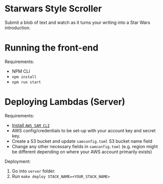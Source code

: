 # Starwars Style Scroller

Submit a blob of text and watch as it turns your writing into a Star Wars introduction.

# Running the front-end

Requirements:

- NPM CLI
- `npm install`
- `npm run start`

# Deploying Lambdas (Server)

Requirements:

- [Install `AWS SAM CLI`](https://docs.aws.amazon.com/serverless-application-model/latest/developerguide/serverless-sam-cli-install.html)
- AWS config/credentials to be set-up with your account key and secret key.
- Create a S3 bucket and update `samconfig.toml` S3 bucket name field
- Change any other necessary fields in `samconfig.toml` (e.g. region might be different depending on where your AWS account primarily exists)

Deployment:

1. Go into `server` folder.
2. Run `make deploy STACK_NAME=<YOUR_STACK_NAME>`
